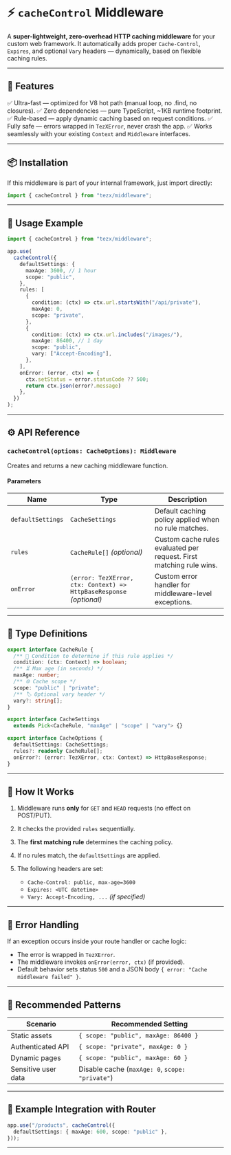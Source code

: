 # ⚡ `cacheControl` Middleware

A **super-lightweight, zero-overhead HTTP caching middleware** for your custom web framework.
It automatically adds proper `Cache-Control`, `Expires`, and optional `Vary` headers — dynamically, based on flexible caching rules.

---

## 🚀 Features

✅ Ultra-fast — optimized for V8 hot path (manual loop, no .find, no closures).
✅ Zero dependencies — pure TypeScript, ~1KB runtime footprint.
✅ Rule-based — apply dynamic caching based on request conditions.
✅ Fully safe — errors wrapped in `TezXError`, never crash the app.
✅ Works seamlessly with your existing `Context` and `Middleware` interfaces.

---

## 📦 Installation

If this middleware is part of your internal framework, just import directly:

```ts
import { cacheControl } from "tezx/middleware";
```

---

## 🧠 Usage Example

```ts
import { cacheControl } from "tezx/middleware";

app.use(
  cacheControl({
    defaultSettings: {
      maxAge: 3600, // 1 hour
      scope: "public",
    },
    rules: [
      {
        condition: (ctx) => ctx.url.startsWith("/api/private"),
        maxAge: 0,
        scope: "private",
      },
      {
        condition: (ctx) => ctx.url.includes("/images/"),
        maxAge: 86400, // 1 day
        scope: "public",
        vary: ["Accept-Encoding"],
      },
    ],
    onError: (error, ctx) => {
      ctx.setStatus = error.statusCode ?? 500;
      return ctx.json(error?.message)
    },
  })
);
```

---

## ⚙️ API Reference

### `cacheControl(options: CacheOptions): Middleware`

Creates and returns a new caching middleware function.

#### Parameters

| Name              | Type                                                                | Description                                                         |
| ----------------- | ------------------------------------------------------------------- | ------------------------------------------------------------------- |
| `defaultSettings` | `CacheSettings`                                                     | Default caching policy applied when no rule matches.                |
| `rules`           | `CacheRule[]` *(optional)*                                          | Custom cache rules evaluated per request. First matching rule wins. |
| `onError`         | `(error: TezXError, ctx: Context) => HttpBaseResponse` *(optional)* | Custom error handler for middleware-level exceptions.               |

---

## 🧩 Type Definitions

```ts
export interface CacheRule {
  /** 🎯 Condition to determine if this rule applies */
  condition: (ctx: Context) => boolean;
  /** ⏳ Max age (in seconds) */
  maxAge: number;
  /** 🌐 Cache scope */
  scope: "public" | "private";
  /** 🏷️ Optional vary header */
  vary?: string[];
}

export interface CacheSettings
  extends Pick<CacheRule, "maxAge" | "scope" | "vary"> {}

export interface CacheOptions {
  defaultSettings: CacheSettings;
  rules?: readonly CacheRule[];
  onError?: (error: TezXError, ctx: Context) => HttpBaseResponse;
}
```

---

## 🧮 How It Works

1. Middleware runs **only** for `GET` and `HEAD` requests (no effect on POST/PUT).
2. It checks the provided `rules` sequentially.
3. The **first matching rule** determines the caching policy.
4. If no rules match, the `defaultSettings` are applied.
5. The following headers are set:

   * `Cache-Control: public, max-age=3600`
   * `Expires: <UTC datetime>`
   * `Vary: Accept-Encoding, ...` *(if specified)*

---

## 🧩 Error Handling

If an exception occurs inside your route handler or cache logic:

* The error is wrapped in `TezXError`.
* The middleware invokes `onError(error, ctx)` (if provided).
* Default behavior sets status `500` and a JSON body `{ error: "Cache middleware failed" }`.

---

## 🧭 Recommended Patterns

| Scenario            | Recommended Setting                             |
| ------------------- | ----------------------------------------------- |
| Static assets       | `{ scope: "public", maxAge: 86400 }`            |
| Authenticated API   | `{ scope: "private", maxAge: 0 }`               |
| Dynamic pages       | `{ scope: "public", maxAge: 60 }`               |
| Sensitive user data | Disable cache (`maxAge: 0`, `scope: "private"`) |

---

## 🧱 Example Integration with Router

```ts
app.use("/products", cacheControl({
  defaultSettings: { maxAge: 600, scope: "public" },
}));
```

---

